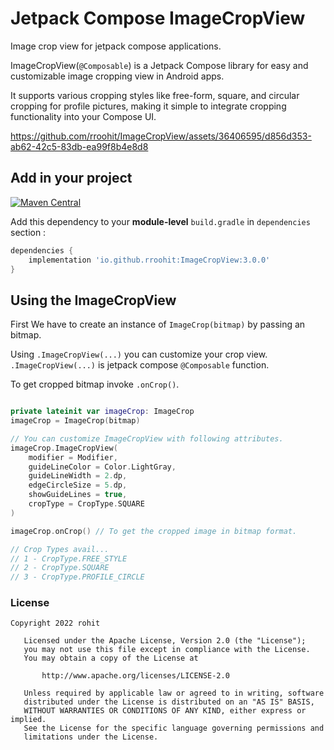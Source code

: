 # Jetpack Compose ImageCropView

Image crop view for jetpack compose applications.

ImageCropView(`@Composable`) is a Jetpack Compose library for easy and customizable image cropping view in Android apps. 


It supports various cropping styles like free-form, square, and circular cropping for profile pictures, making it simple to integrate cropping functionality into your Compose UI.


https://github.com/rroohit/ImageCropView/assets/36406595/d856d353-ab62-42c5-83db-ea99f8b4e8d8



## Add in your project 


[![Maven Central](https://maven-badges.herokuapp.com/maven-central/io.github.rroohit/ImageCropView/badge.svg)](https://maven-badges.herokuapp.com/maven-central/io.github.rroohit/ImageCropView)

Add this dependency to your **module-level** `build.gradle` in `dependencies` section :

```groovy
dependencies {
    implementation 'io.github.rroohit:ImageCropView:3.0.0'
}
```

## Using the ImageCropView 

First We have to create an instance of `ImageCrop(bitmap)` by passing an bitmap. 

Using `.ImageCropView(...)` you can customize your crop view.
`.ImageCropView(...)` is jetpack compose `@Composable` function.

To get cropped bitmap invoke `.onCrop()`.

```kotlin

private lateinit var imageCrop: ImageCrop
imageCrop = ImageCrop(bitmap)

// You can customize ImageCropView with following attributes.
imageCrop.ImageCropView(
    modifier = Modifier,            
    guideLineColor = Color.LightGray,
    guideLineWidth = 2.dp,
    edgeCircleSize = 5.dp,
    showGuideLines = true,
    cropType = CropType.SQUARE
)

imageCrop.onCrop() // To get the cropped image in bitmap format.

// Crop Types avail...
// 1 - CropType.FREE_STYLE
// 2 - CropType.SQUARE 
// 3 - CropType.PROFILE_CIRCLE


```


### License

```
Copyright 2022 rohit

   Licensed under the Apache License, Version 2.0 (the "License");
   you may not use this file except in compliance with the License.
   You may obtain a copy of the License at

       http://www.apache.org/licenses/LICENSE-2.0

   Unless required by applicable law or agreed to in writing, software
   distributed under the License is distributed on an "AS IS" BASIS,
   WITHOUT WARRANTIES OR CONDITIONS OF ANY KIND, either express or implied.
   See the License for the specific language governing permissions and
   limitations under the License.

```
